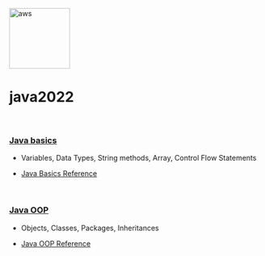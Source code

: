 <a href="https://aws.amazon.com/cloudformation/" target="_blank"> <img src="https://www.vectorlogo.zone/logos/java/java-icon.svg" alt="aws" width="120" height="120"/> </a> 

# java2022 
<br>


### [Java basics](https://github.com/kzs61/java2022/tree/master/intro/src/w01/demos)

* Variables, Data Types, String methods, Array, Control Flow Statements

* [Java Basics Reference](https://dev.java/learn/java-language-basics)

<br>

### [Java OOP](https://github.com/kzs61/java2022/tree/master/oop1/src/w02/oop1)

* Objects, Classes, Packages, Inheritances

* [Java OOP Reference](https://dev.java/oop/)
